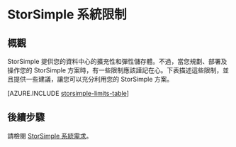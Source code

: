 <properties 
   pageTitle="StorSimple 系統限制 | Microsoft Azure"
   description="描述 StorSimple 元件和連接的系統限制和建議大小。"
   services="storsimple"
   documentationCenter="NA"
   authors="alkohli"
   manager="adinah"
   editor="" />
<tags 
   ms.service="storsimple"
   ms.devlang="NA"
   ms.topic="article"
   ms.tgt_pltfrm="NA"
   ms.workload="TBD"
   ms.date="06/25/2015"
   ms.author="alkohli" />

# StorSimple 系統限制

## 概觀

StorSimple 提供您的資料中心的擴充性和彈性儲存體。不過，當您規劃、部署及操作您的 StorSimple 方案時，有一些限制應該謹記在心。下表描述這些限制，並且提供一些建議，讓您可以充分利用您的 StorSimple 方案。

[AZURE.INCLUDE [storsimple-limits-table](../../includes/storsimple-limits-table.md)]

## 後續步驟

請檢閱 [StorSimple 系統需求](storsimple-system-requirements.md)。

<!---HONumber=July15_HO2-->